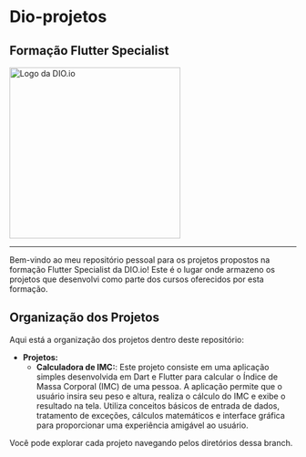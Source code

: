 # Dio-projetos
## Formação Flutter Specialist
<img src="https://hermes.dio.me/tracks/6d21f240-a85a-4570-a217-c3b9a37d1924.png" alt="Logo da DIO.io" width="300">

---
Bem-vindo ao meu repositório pessoal para os projetos propostos na formação Flutter Specialist da DIO.io! Este é o lugar onde armazeno os projetos que desenvolvi como parte dos cursos oferecidos por esta formação.

## Organização dos Projetos
Aqui está a organização dos projetos dentro deste repositório:

- **Projetos:**
  - **Calculadora de IMC:**: Este projeto consiste em uma aplicação simples desenvolvida em Dart e Flutter para calcular o Índice de Massa Corporal (IMC) de uma pessoa. A aplicação permite que o usuário insira seu peso e altura, realiza o cálculo do IMC e exibe o resultado na tela. Utiliza conceitos básicos de entrada de dados, tratamento de exceções, cálculos matemáticos e interface gráfica para proporcionar uma experiência amigável ao usuário.
    
Você pode explorar cada projeto navegando pelos diretórios dessa branch.
